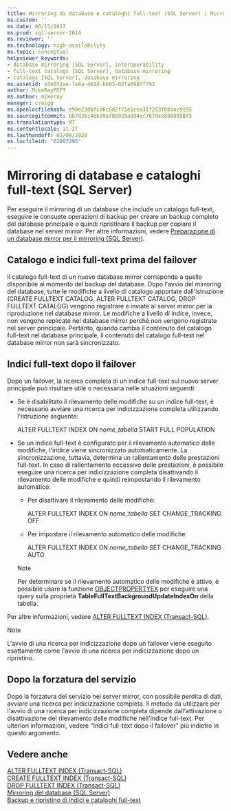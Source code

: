 ```yaml
---
title: Mirroring di database e cataloghi full-text (SQL Server) | Microsoft Docs
ms.custom: ''
ms.date: 06/13/2017
ms.prod: sql-server-2014
ms.reviewer: ''
ms.technology: high-availability
ms.topic: conceptual
helpviewer_keywords:
- database mirroring [SQL Server], interoperability
- full-text catalogs [SQL Server], database mirroring
- catalogs [SQL Server], database mirroring
ms.assetid: e34072ae-fe8a-462d-bb03-02fa0987f793
author: MikeRayMSFT
ms.author: mikeray
manager: craigg
ms.openlocfilehash: e90e2386fcd6c6d2f71e1cea31f253f8baac9195
ms.sourcegitcommit: b87d36c46b39af8b929ad94ec707dee8800950f5
ms.translationtype: MT
ms.contentlocale: it-IT
ms.lasthandoff: 02/08/2020
ms.locfileid: "62807295"
---
```

# <a name="database-mirroring-and-full-text-catalogs-sql-server"></a>Mirroring di database e cataloghi full-text (SQL Server)
  Per eseguire il mirroring di un database che include un catalogo full-text, eseguire le consuete operazioni di backup per creare un backup completo del database principale e quindi ripristinare il backup per copiare il database nel server mirror. Per altre informazioni, vedere [Preparazione di un database mirror per il mirroring &#40;SQL Server&#41;](prepare-a-mirror-database-for-mirroring-sql-server.md).  
  
## <a name="full-text-catalog-and-indexes-before-failover"></a>Catalogo e indici full-text prima del failover  
 Il catalogo full-text di un nuovo database mirror corrisponde a quello disponibile al momento del backup del database. Dopo l'avvio del mirroring del database, tutte le modifiche a livello di catalogo apportate dall'istruzione (CREATE FULLTEXT CATALOG, ALTER FULLTEXT CATALOG, DROP FULLTEXT CATALOG) vengono registrare e inviate al server mirror per la riproduzione nel database mirror. Le modifiche a livello di indice, invece, non vengono replicate nel database mirror perché non vengono registrate nel server principale. Pertanto, quando cambia il contenuto del catalogo full-text nel database principale, il contenuto del catalogo full-text nel database mirror non sarà sincronizzato.  
  
## <a name="full-text-indexes-after-failover"></a>Indici full-text dopo il failover  
 Dopo un failover, la ricerca completa di un indice full-text sul nuovo server principale può risultare utile o necessaria nelle situazioni seguenti:  
  
-   Se è disabilitato il rilevamento delle modifiche su un indice full-text, è necessario avviare una ricerca per indicizzazione completa utilizzando l'istruzione seguente:  
  
     ALTER FULLTEXT INDEX ON *nome_tabella* START FULL POPULATION  
  
-   Se un indice full-text è configurato per il rilevamento automatico delle modifiche, l'indice viene sincronizzato automaticamente. La sincronizzazione, tuttavia, determina un rallentamento delle prestazioni full-text. In caso di rallentamento eccessivo delle prestazioni, è possibile eseguire una ricerca per indicizzazione completa disattivando il rilevamento delle modifiche e quindi reimpostando il rilevamento automatico:  
  
    -   Per disattivare il rilevamento delle modifiche:  
  
         ALTER FULLTEXT INDEX ON *nome_tabella* SET CHANGE_TRACKING OFF  
  
    -   Per impostare il rilevamento automatico delle modifiche:  
  
         ALTER FULLTEXT INDEX ON *nome_tabella* SET CHANGE_TRACKING AUTO  
  
    > [!NOTE]  
    >  Per determinare se il rilevamento automatico delle modifiche è attivo, è possibile usare la funzione [OBJECTPROPERTYEX](/sql/t-sql/functions/objectproperty-transact-sql) per eseguire una query sulla proprietà **TableFullTextBackgroundUpdateIndexOn** della tabella.  
  
 Per altre informazioni, vedere [ALTER FULLTEXT INDEX &#40;Transact-SQL&#41;](/sql/t-sql/statements/alter-fulltext-index-transact-sql).  
  
> [!NOTE]  
>  L'avvio di una ricerca per indicizzazione dopo un failover viene eseguito esattamente come l'avvio di una ricerca per indicizzazione dopo un ripristino.  
  
## <a name="after-forcing-service"></a>Dopo la forzatura del servizio  
 Dopo la forzatura del servizio nel server mirror, con possibile perdita di dati, avviare una ricerca per indicizzazione completa. Il metodo da utilizzare per l'avvio di una ricerca per indicizzazione completa dipende dall'attivazione o disattivazione del rilevamento delle modifiche nell'indice full-text. Per ulteriori informazioni, vedere "Indici full-text dopo il failover" più indietro in questo argomento.  
  
## <a name="see-also"></a>Vedere anche  
 [ALTER FULLTEXT INDEX &#40;Transact-SQL&#41;](/sql/t-sql/statements/alter-fulltext-index-transact-sql)   
 [CREATE FULLTEXT INDEX &#40;Transact-SQL&#41;](/sql/t-sql/statements/create-fulltext-index-transact-sql)   
 [DROP FULLTEXT INDEX &#40;Transact-SQL&#41;](/sql/t-sql/statements/drop-fulltext-index-transact-sql)   
 [Mirroring del database &#40;SQL Server&#41;](database-mirroring-sql-server.md)   
 [Backup e ripristino di indici e cataloghi full-text](../../relational-databases/indexes/indexes.md)  
  
  
